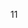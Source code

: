 <!--
 * @Author: your name
 * @Date: 2021-01-15 12:24:52
 * @LastEditTime: 2021-01-15 15:21:17
 * @LastEditors: Please set LastEditors
 * @Description: In User Settings Edit
 * @FilePath: \undefinedc:\Users\Yimning\Desktop\JAVA\Java Applet.md
-->
11